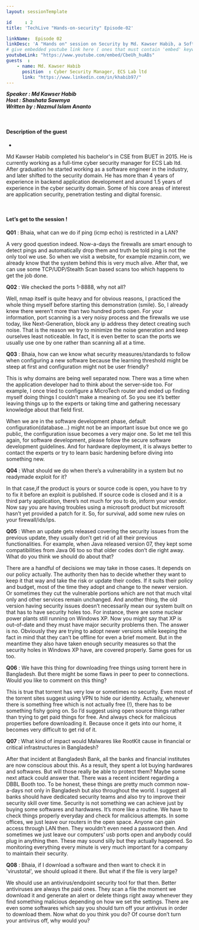 ```yaml
---
layout: sessionTemplate

id     : 2
title: 'TechLive "Hands-on-security" Episode-02'

linkName:  Episode 02
linkDesc: 'A "Hands on" session on Security by Md. Kawser Habib, a Software and Security Engineer working in Bangladesh.'
# give embedded youtube link here ( ones that must contain 'embed' keyword )
youtubeLink: "https://www.youtube.com/embed/CbeUh_huABs"
guests  :
    - name: Md. Kawser Habib
      position  : Cyber Security Manager, ECS Lab ltd
      link: "https://www.linkedin.com/in/khabib97/"
---
```


***Speaker : Md Kawser Habib***  
***Host : Shashata Sawmya***  
***Written by : Nazmul Islam Ananto***

<br>

#### Description of the guest
*
Md Kawser Habib completed his bachelor's in CSE from BUET in 2015. He is currently working as a full-time cyber security manager for ECS Lab ltd. After graduation he started working as a software engineer in the industry, and later shifted to the security domain. He has more than 4 years of experience in backend application development and around 1.5 years of experience in the cyber security domain. Some of his core areas of interest are application security, penetration testing and digital forensic. 

<br>

#### Let’s get to the session !

**Q01** : Bhaia, what can we do if ping (icmp echo) is restricted in a LAN?

A very good question indeed. Now-a-days the firewalls are smart enough to detect pings and automatically drop them and truth be told ping is not the only tool we use. So when we visit a website, for example mzamin.com, we already know that the system behind this is very much alive. After that, we can use some TCP/UDP/Stealth Scan based scans too which happens to get the job done.

**Q02**	: We checked the ports 1-8888, why not all?

Well, nmap itself is quite heavy and for obvious reasons, I practiced the whole thing myself before starting this demonstration (smile). So, I already knew there weren’t more than two hundred ports open. For your information, port scanning is a very noisy process and the firewalls we use today, like Next-Generation, block any ip address they detect creating such noise. That is the reason we try to minimize the noise generation and keep ourselves least noticeable. In fact, it is even better to scan the ports we usually use one by one rather than scanning all at a time.

**Q03**	: Bhaia, how can we know what security measures/standards to follow when configuring a new software because the learning threshold might be steep at first and configuration might not be user friendly?

This is why domains are being well separated now. There was a time when the application developer had to think about the server-side too. For example, I once tried to configure a MicroTech router and ended up finding myself doing things I couldn’t make a meaning of. So you see it’s better leaving things up to the experts or taking time and gathering necessary knowledge about that field first. 

When we are in the software development phase, default configuration(database...) might not be an important issue but once we go public, the configuration issue becomes a very major one. So let me tell this again, for software development, please follow the secure software development guidelines. And for hardware deployment, it is always better to contact the experts or try to learn basic hardening before diving into something new.

**Q04**	: What should we do when there’s a vulnerability in a system but no readymade exploit for it?

In that case,if the product is yours or source code is open, you have to try to fix it before an exploit is published. If source code is closed and it is a third party application, there’s not much for you to do, inform your vendor. Now say you are having troubles using a microsoft product but microsoft hasn’t yet provided a patch for it. So, for survival,  add some new rules on your firewall/ids/ips. 

**Q05**	: When an update gets released covering the security issues from the previous update, they usually don’t get rid of all their previous functionalities. For example, when Java released version 07, they kept some compatibilities from Java 06 too so that older codes don’t die right away. What do you think we should do about that?

There are a handful of decisions we may take in those cases. It depends on our policy actually. The authority then has to decide whether they want to keep it that way and take the risk or update their codes. If it suits their policy and budget, most of the time they adopt and change to the newer version. Or sometimes they cut the vulnerable portions which are not that much vital only and other services remain unchanged. And another thing, the old version having security issues doesn’t necessarily mean our system built on that has to have security holes too. For instance, there are some nuclear power plants still running on Windows XP. Now you might say that XP is out-of-date and they must have major security problems then. The answer is no. Obviously they are trying to adopt newer versions while keeping the fact in mind that they can’t be offline for even a brief moment. But in the meantime they also have taken enough security measures so that the security holes in Windows XP have, are covered properly. Same goes for us too.

**Q06**	: We have this thing for downloading free things using torrent here in Bangladesh. But there might be some flaws in peer to peer to connections. Would you like to comment on this thing?

This is true that torrent has very low or sometimes no security. Even most of the torrent sites suggest using VPN to hide our identity. Actually, whenever there is something free which is not actually free (!), there has to be something fishy going on. So I’d suggest using open source things rather than trying to get paid things for free. And always check for malicious properties before downloading it. Because once it gets into our home, it becomes very difficult to get rid of it.

**Q07**	: What kind of impact would Malwares like RootKit cause in financial or critical infrastructures in Bangladesh?

After that incident at Bangladesh Bank, all the banks and financial institutes are now conscious about this. As a result, they spent a lot buying hardwares and softwares. But will those really be able to protect them? Maybe some next attack could answer that. There was a recent incident regarding a DBBL Booth too. To be honest, these things are pretty much common now-a-days not only in Bangladesh but also throughout the world. I suggest all banks should have dedicated security teams and also try to improve their security skill over time. Security is not something we can achieve just by buying some softwares and hardwares. It’s more like a routine. We have to check things properly everyday and check for malicious attempts. In some offices, we just leave our routers in the open space. Anyone can gain access through LAN then. They wouldn’t even need a password then. And sometimes we just leave our computers’ usb ports open and anybody could plug in anything then. These may sound silly but they actually happened. So monitoring everything every minute is very much important for a company to maintain their security.

**Q08**	: Bhaia, if I download a software and then want to check it in 'virustotal', we should upload it there. But what if the file is very large?

We should use an antivirus/endpoint security tool for that then. Better antiviruses are always the paid ones. They scan a file the moment we download it and generate an alert or delete things right away whenever they find something malicious depending on how we set the settings. There are even some softwares which say you should turn off your antivirus in order to download them. Now what do you think you do? Of course don’t turn your antivirus off, why would you?